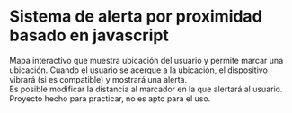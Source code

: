 # Sistema de alerta por proximidad basado en javascript

Mapa interactivo que muestra ubicación del usuario y permite marcar una ubicación. Cuando el usuario se acerque a la ubicación, el dispositivo vibrará (si es compatible) y mostrará una alerta.\
Es posible modificar la distancia al marcador en la que alertará al usuario.\
Proyecto hecho para practicar, no es apto para el uso.